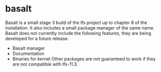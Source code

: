# basalt
Basalt is a small stage 3 build of the lfs project up to chapter 8 of the installation. It also includes a small package manager of the same name.
Basalt does not currently include the following features, they are being developed for a future release.
- Basalt manager
- Documentation
- Binaries for kernel
Other packages are not guaranteed to work if they are not compatible with lfs-11.3.
